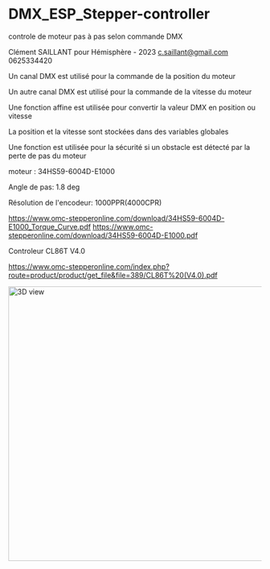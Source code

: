 # DMX_ESP_Stepper-controller

controle de moteur pas à pas selon commande DMX

Clément SAILLANT pour Hémisphère - 2023
c.saillant@gmail.com
0625334420

Un canal DMX est utilisé pour la commande de la position du moteur

Un autre canal DMX est utilisé pour la commande de la vitesse du moteur

Une fonction affine est utilisée pour convertir la valeur DMX en position ou vitesse

La position et la vitesse sont stockées dans des variables globales

Une fonction est utilisée pour la sécurité si un obstacle est détecté par la perte de pas du moteur


moteur : 34HS59-6004D-E1000

Angle de pas: 1.8 deg

Résolution de l'encodeur: 1000PPR(4000CPR)

https://www.omc-stepperonline.com/download/34HS59-6004D-E1000_Torque_Curve.pdf
https://www.omc-stepperonline.com/download/34HS59-6004D-E1000.pdf

Controleur CL86T V4.0

https://www.omc-stepperonline.com/index.php?route=product/product/get_file&file=389/CL86T%20(V4.0).pdf

<img width="545" alt="3D view" src="https://github.com/electron-rare/DMX_ESP_Stepper-controller/assets/108685187/e1c40d03-097e-4f09-b654-c9919626e945">
